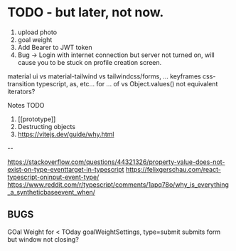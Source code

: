 # TODO - but later, not now.

1. upload photo
2. goal weight
2. Add Bearer to JWT token
3. Bug -> Login with internet connection but server not turned on, will cause you to be stuck on profile creation screen.

material ui vs material-tailwind vs tailwindcss/forms, ...
keyframes
css-transition
typescript, as, etc...
for ... of vs Object.values() not equivalent iterators?

Notes TODO
1. [[prototype]]
2. Destructing objects
3. https://vitejs.dev/guide/why.html


--

https://stackoverflow.com/questions/44321326/property-value-does-not-exist-on-type-eventtarget-in-typescript
https://felixgerschau.com/react-typescript-oninput-event-type/
https://www.reddit.com/r/typescript/comments/1apq78o/why_is_everything_a_syntheticbaseevent_when/




BUGS
----

GOal Weight for < TOday
goalWeightSettings, type=submit submits form but window not closing?
